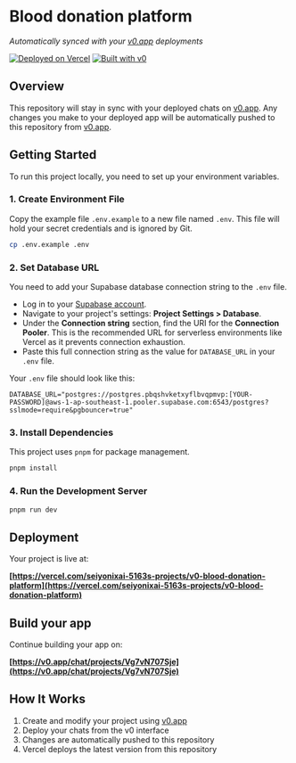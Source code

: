 # Blood donation platform

*Automatically synced with your [v0.app](https://v0.app) deployments*

[![Deployed on Vercel](https://img.shields.io/badge/Deployed%20on-Vercel-black?style=for-the-badge&logo=vercel)](https://vercel.com/seiyonixai-5163s-projects/v0-blood-donation-platform)
[![Built with v0](https://img.shields.io/badge/Built%20with-v0.app-black?style=for-the-badge)](https://v0.app/chat/projects/Vg7vN707Sje)

## Overview

This repository will stay in sync with your deployed chats on [v0.app](https://v0.app).
Any changes you make to your deployed app will be automatically pushed to this repository from [v0.app](https://v0.app).

## Getting Started

To run this project locally, you need to set up your environment variables.

### 1. Create Environment File

Copy the example file `.env.example` to a new file named `.env`. This file will hold your secret credentials and is ignored by Git.

```bash
cp .env.example .env
```

### 2. Set Database URL

You need to add your Supabase database connection string to the `.env` file.

- Log in to your [Supabase account](https://supabase.com/).
- Navigate to your project's settings: **Project Settings > Database**.
- Under the **Connection string** section, find the URI for the **Connection Pooler**. This is the recommended URL for serverless environments like Vercel as it prevents connection exhaustion.
- Paste this full connection string as the value for `DATABASE_URL` in your `.env` file.

Your `.env` file should look like this:
```
DATABASE_URL="postgres://postgres.pbqshvketxyflbvqpmvp:[YOUR-PASSWORD]@aws-1-ap-southeast-1.pooler.supabase.com:6543/postgres?sslmode=require&pgbouncer=true"
```

### 3. Install Dependencies

This project uses `pnpm` for package management.

```bash
pnpm install
```

### 4. Run the Development Server

```bash
pnpm run dev
```

## Deployment

Your project is live at:

**[https://vercel.com/seiyonixai-5163s-projects/v0-blood-donation-platform](https://vercel.com/seiyonixai-5163s-projects/v0-blood-donation-platform)**

## Build your app

Continue building your app on:

**[https://v0.app/chat/projects/Vg7vN707Sje](https://v0.app/chat/projects/Vg7vN707Sje)**

## How It Works

1. Create and modify your project using [v0.app](https://v0.app)
2. Deploy your chats from the v0 interface
3. Changes are automatically pushed to this repository
4. Vercel deploys the latest version from this repository
